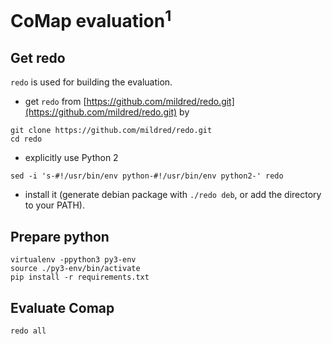 # CoMap evaluation<sup>1</sup>

## Get redo

`redo` is used for building the evaluation.

- get `redo` from [https://github.com/mildred/redo.git](https://github.com/mildred/redo.git) by
```shell
git clone https://github.com/mildred/redo.git
cd redo
```
- explicitly use Python 2
```shell
sed -i 's-#!/usr/bin/env python-#!/usr/bin/env python2-' redo
```
- install it (generate debian package with `./redo deb`, or add the
directory to your PATH).

## Prepare python

```shell
virtualenv -ppython3 py3-env
source ./py3-env/bin/activate
pip install -r requirements.txt
```

## Evaluate Comap

```shell
redo all
```
